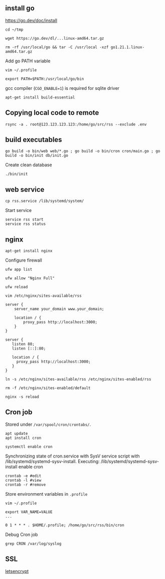 ## install go
https://go.dev/doc/install
```
cd ~/tmp
```
```
wget https://go.dev/dl/...linux-amd64.tar.gz
```
```
rm -rf /usr/local/go && tar -C /usr/local -xzf go1.21.1.linux-amd64.tar.gz
```
Add go PATH variable 
```
vim ~/.profile
```
```
export PATH=$PATH:/usr/local/go/bin
```
gcc compiler (`CGO_ENABLE=1`) is required for sqlite driver
```
apt-get install build-essential
```

## Copying local code to remote
```
rsync -a . root@123.123.123.123:/home/go/src/rss --exclude .env
```

## build executables
```
go build -o bin/web web/*.go ; go build -o bin/cron cron/main.go ; go build -o bin/init db/init.go
```
Create clean database
```
./bin/init
```

## web service
```
cp rss.service /lib/systemd/system/
```
Start service
```
service rss start
service rss status
```

## nginx
```
apt-get install nginx
```
Configure firewall
```
ufw app list
```
```
ufw allow "Nginx Full"
```
```
ufw reload
```
```
vim /etc/nginx/sites-available/rss
```
```
server {
    server_name your_domain www.your_domain;

    location / {
        proxy_pass http://localhost:3000;
    }
}
```
```
server {
   listen 80;
   listen [::]:80;

   location / {
     proxy_pass http://localhost:3000;
   }
}
```
```
ln -s /etc/nginx/sites-available/rss /etc/nginx/sites-enabled/rss
```
```
rm -f /etc/nginx/sites-enabled/default
```
```
nginx -s reload
```

## Cron job
Stored under `/var/spool/cron/crontabs/`.
```
apt update
apt install cron
```
```
systemctl enable cron
```
Synchronizing state of cron.service with SysV service script with /lib/systemd/systemd-sysv-install.
Executing: /lib/systemd/systemd-sysv-install enable cron

```
crontab -e #edit
crontab -l #view
crontab -r #remove
```
Store environment variables in `.profile`
```
vim ~/.profile
```
```
export VAR_NAME=VALUE
...
```
```
0 1 * * * . $HOME/.profile; /home/go/src/rss/bin/cron
```
Debug Cron job
```
grep CRON /var/log/syslog
```

## SSL
[letsencrypt](https://www.digitalocean.com/community/tutorials/how-to-secure-nginx-with-let-s-encrypt-on-ubuntu-20-04)
